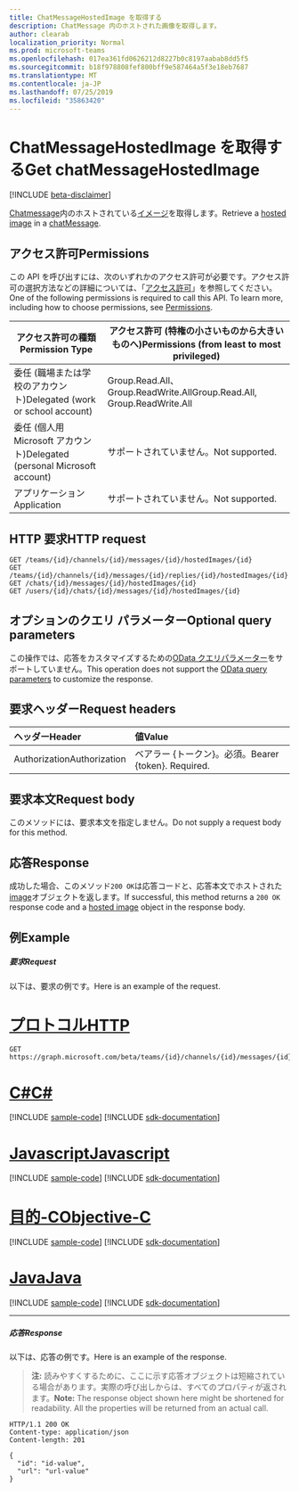 ```yaml
---
title: ChatMessageHostedImage を取得する
description: ChatMessage 内のホストされた画像を取得します。
author: clearab
localization_priority: Normal
ms.prod: microsoft-teams
ms.openlocfilehash: 017ea361fd0626212d8227b0c8197aabab8dd5f5
ms.sourcegitcommit: b18f978808fef800bff9e587464a5f3e18eb7687
ms.translationtype: MT
ms.contentlocale: ja-JP
ms.lasthandoff: 07/25/2019
ms.locfileid: "35863420"
---
```

# <a name="get-chatmessagehostedimage"></a><span data-ttu-id="1b499-103">ChatMessageHostedImage を取得する</span><span class="sxs-lookup"><span data-stu-id="1b499-103">Get chatMessageHostedImage</span></span>

[!INCLUDE [beta-disclaimer](../../includes/beta-disclaimer.md)]

<span data-ttu-id="1b499-104">[Chatmessage](../resources/chatmessage.md)内のホストされている[イメージ](../resources/chatmessagehostedimage.md)を取得します。</span><span class="sxs-lookup"><span data-stu-id="1b499-104">Retrieve a [hosted image](../resources/chatmessagehostedimage.md) in a [chatMessage](../resources/chatmessage.md).</span></span>

## <a name="permissions"></a><span data-ttu-id="1b499-105">アクセス許可</span><span class="sxs-lookup"><span data-stu-id="1b499-105">Permissions</span></span>

<span data-ttu-id="1b499-p101">この API を呼び出すには、次のいずれかのアクセス許可が必要です。アクセス許可の選択方法などの詳細については、「[アクセス許可](/graph/permissions-reference)」を参照してください。</span><span class="sxs-lookup"><span data-stu-id="1b499-p101">One of the following permissions is required to call this API. To learn more, including how to choose permissions, see [Permissions](/graph/permissions-reference).</span></span>

|<span data-ttu-id="1b499-108">アクセス許可の種類</span><span class="sxs-lookup"><span data-stu-id="1b499-108">Permission Type</span></span>|<span data-ttu-id="1b499-109">アクセス許可 (特権の小さいものから大きいものへ)</span><span class="sxs-lookup"><span data-stu-id="1b499-109">Permissions (from least to most privileged)</span></span>|
|---------|-------------|
|<span data-ttu-id="1b499-110">委任 (職場または学校のアカウント)</span><span class="sxs-lookup"><span data-stu-id="1b499-110">Delegated (work or school account)</span></span>|<span data-ttu-id="1b499-111">Group.Read.All、Group.ReadWrite.All</span><span class="sxs-lookup"><span data-stu-id="1b499-111">Group.Read.All, Group.ReadWrite.All</span></span>|
|<span data-ttu-id="1b499-112">委任 (個人用 Microsoft アカウント)</span><span class="sxs-lookup"><span data-stu-id="1b499-112">Delegated (personal Microsoft account)</span></span>|<span data-ttu-id="1b499-113">サポートされていません。</span><span class="sxs-lookup"><span data-stu-id="1b499-113">Not supported.</span></span>|
|<span data-ttu-id="1b499-114">アプリケーション</span><span class="sxs-lookup"><span data-stu-id="1b499-114">Application</span></span>| <span data-ttu-id="1b499-115">サポートされていません。</span><span class="sxs-lookup"><span data-stu-id="1b499-115">Not supported.</span></span> |

## <a name="http-request"></a><span data-ttu-id="1b499-116">HTTP 要求</span><span class="sxs-lookup"><span data-stu-id="1b499-116">HTTP request</span></span>
<!-- { "blockType": "ignored" } -->
```http
GET /teams/{id}/channels/{id}/messages/{id}/hostedImages/{id}
GET /teams/{id}/channels/{id}/messages/{id}/replies/{id}/hostedImages/{id}
GET /chats/{id}/messages/{id}/hostedImages/{id}
GET /users/{id}/chats/{id}/messages/{id}/hostedImages/{id}
```

## <a name="optional-query-parameters"></a><span data-ttu-id="1b499-117">オプションのクエリ パラメーター</span><span class="sxs-lookup"><span data-stu-id="1b499-117">Optional query parameters</span></span>

<span data-ttu-id="1b499-118">この操作では、応答をカスタマイズするための[OData クエリパラメーター](/graph/query-parameters)をサポートしていません。</span><span class="sxs-lookup"><span data-stu-id="1b499-118">This operation does not support the [OData query parameters](/graph/query-parameters) to customize the response.</span></span>

## <a name="request-headers"></a><span data-ttu-id="1b499-119">要求ヘッダー</span><span class="sxs-lookup"><span data-stu-id="1b499-119">Request headers</span></span>

| <span data-ttu-id="1b499-120">ヘッダー</span><span class="sxs-lookup"><span data-stu-id="1b499-120">Header</span></span>       | <span data-ttu-id="1b499-121">値</span><span class="sxs-lookup"><span data-stu-id="1b499-121">Value</span></span> |
|:---------------|:--------|
| <span data-ttu-id="1b499-122">Authorization</span><span class="sxs-lookup"><span data-stu-id="1b499-122">Authorization</span></span>  | <span data-ttu-id="1b499-p102">ベアラー {トークン}。必須。</span><span class="sxs-lookup"><span data-stu-id="1b499-p102">Bearer {token}. Required.</span></span>  |

## <a name="request-body"></a><span data-ttu-id="1b499-125">要求本文</span><span class="sxs-lookup"><span data-stu-id="1b499-125">Request body</span></span>

<span data-ttu-id="1b499-126">このメソッドには、要求本文を指定しません。</span><span class="sxs-lookup"><span data-stu-id="1b499-126">Do not supply a request body for this method.</span></span>

## <a name="response"></a><span data-ttu-id="1b499-127">応答</span><span class="sxs-lookup"><span data-stu-id="1b499-127">Response</span></span>

<span data-ttu-id="1b499-128">成功した場合、このメソッド`200 OK`は応答コードと、応答本文でホストされた[image](../resources/chatmessagehostedimage.md)オブジェクトを返します。</span><span class="sxs-lookup"><span data-stu-id="1b499-128">If successful, this method returns a `200 OK` response code and a [hosted image](../resources/chatmessagehostedimage.md) object in the response body.</span></span>

## <a name="example"></a><span data-ttu-id="1b499-129">例</span><span class="sxs-lookup"><span data-stu-id="1b499-129">Example</span></span>

##### <a name="request"></a><span data-ttu-id="1b499-130">要求</span><span class="sxs-lookup"><span data-stu-id="1b499-130">Request</span></span>

<span data-ttu-id="1b499-131">以下は、要求の例です。</span><span class="sxs-lookup"><span data-stu-id="1b499-131">Here is an example of the request.</span></span>

# <a name="httptabhttp"></a>[<span data-ttu-id="1b499-132">プロトコル</span><span class="sxs-lookup"><span data-stu-id="1b499-132">HTTP</span></span>](#tab/http)
<!-- {
  "blockType": "request",
  "name": "get_channel_message"
}-->
```http
GET https://graph.microsoft.com/beta/teams/{id}/channels/{id}/messages/{id}
```
# <a name="ctabcsharp"></a>[<span data-ttu-id="1b499-133">C#</span><span class="sxs-lookup"><span data-stu-id="1b499-133">C#</span></span>](#tab/csharp)
[!INCLUDE [sample-code](../includes/snippets/csharp/get-channel-message-csharp-snippets.md)]
[!INCLUDE [sdk-documentation](../includes/snippets/snippets-sdk-documentation-link.md)]

# <a name="javascripttabjavascript"></a>[<span data-ttu-id="1b499-134">Javascript</span><span class="sxs-lookup"><span data-stu-id="1b499-134">Javascript</span></span>](#tab/javascript)
[!INCLUDE [sample-code](../includes/snippets/javascript/get-channel-message-javascript-snippets.md)]
[!INCLUDE [sdk-documentation](../includes/snippets/snippets-sdk-documentation-link.md)]

# <a name="objective-ctabobjc"></a>[<span data-ttu-id="1b499-135">目的-C</span><span class="sxs-lookup"><span data-stu-id="1b499-135">Objective-C</span></span>](#tab/objc)
[!INCLUDE [sample-code](../includes/snippets/objc/get-channel-message-objc-snippets.md)]
[!INCLUDE [sdk-documentation](../includes/snippets/snippets-sdk-documentation-link.md)]

# <a name="javatabjava"></a>[<span data-ttu-id="1b499-136">Java</span><span class="sxs-lookup"><span data-stu-id="1b499-136">Java</span></span>](#tab/java)
[!INCLUDE [sample-code](../includes/snippets/java/get-channel-message-java-snippets.md)]
[!INCLUDE [sdk-documentation](../includes/snippets/snippets-sdk-documentation-link.md)]

---


##### <a name="response"></a><span data-ttu-id="1b499-137">応答</span><span class="sxs-lookup"><span data-stu-id="1b499-137">Response</span></span>

<span data-ttu-id="1b499-138">以下は、応答の例です。</span><span class="sxs-lookup"><span data-stu-id="1b499-138">Here is an example of the response.</span></span> 

><span data-ttu-id="1b499-p103">**注:** 読みやすくするために、ここに示す応答オブジェクトは短縮されている場合があります。実際の呼び出しからは、すべてのプロパティが返されます。</span><span class="sxs-lookup"><span data-stu-id="1b499-p103">**Note:** The response object shown here might be shortened for readability. All the properties will be returned from an actual call.</span></span>
<!-- {
  "blockType": "response",
  "truncated": true,
  "@odata.type": "microsoft.graph.chatMessage"
} -->
```http
HTTP/1.1 200 OK
Content-type: application/json
Content-length: 201

{
  "id": "id-value",
  "url": "url-value"
}
```

<!-- uuid: 8fcb5dbc-d5aa-4681-8e31-b001d5168d79
2015-10-25 14:57:30 UTC -->
<!--
{
  "type": "#page.annotation",
  "description": "Get chat message image",
  "keywords": "",
  "section": "documentation",
  "tocPath": "",
  "suppressions": [
    "Error: /api-reference/beta/api/chatmessagehostedimage-get.md:\r\n      Exception processing links.\r\n    System.ArgumentException: Link Definition was null. Link text: !INCLUDE [beta-disclaimer](../../includes/beta-disclaimer.md)\r\n      at ApiDoctor.Validation.DocFile.get_LinkDestinations()\r\n      at ApiDoctor.Validation.DocSet.ValidateLinks(Boolean includeWarnings, String[] relativePathForFiles, IssueLogger issues, Boolean requireFilenameCaseMatch, Boolean printOrphanedFiles)"
  ]
}
-->
